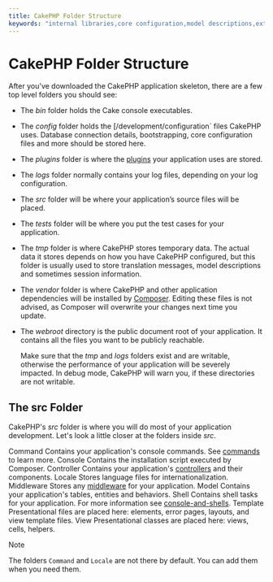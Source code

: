 ```yaml
---
title: CakePHP Folder Structure
keywords: "internal libraries,core configuration,model descriptions,external vendors,connection details,folder structure,party libraries,personal commitment,database connection,internationalization,configuration files,folders,application development,readme,lib,configured,logs,config,third party,cakephp"
---
```


# CakePHP Folder Structure

After you've downloaded the CakePHP application skeleton, there are a few top
level folders you should see:

- The *bin* folder holds the Cake console executables.
- The *config* folder holds the [/development/configuration` files
  CakePHP uses. Database connection details, bootstrapping, core configuration files
  and more should be stored here.
- The *plugins* folder is where the [plugins](../plugins.md) your application uses are stored.
- The *logs* folder normally contains your log files, depending on your log
  configuration.
- The *src* folder will be where your application’s source files will be placed.
- The *tests* folder will be where you put the test cases for your application.
- The *tmp* folder is where CakePHP stores temporary data. The actual data it
  stores depends on how you have CakePHP configured, but this folder
  is usually used to store translation messages, model descriptions and sometimes
  session information.
- The *vendor* folder is where CakePHP and other application dependencies will
  be installed by [Composer](https://getcomposer.org). Editing these files is not
  advised, as Composer will overwrite your changes next time you update.
- The *webroot* directory is the public document root of your application. It
  contains all the files you want to be publicly reachable.

  Make sure that the *tmp* and *logs* folders exist and are writable,
  otherwise the performance of your application will be severely
  impacted. In debug mode, CakePHP will warn you, if these directories are not
  writable.

## The src Folder

CakePHP's *src* folder is where you will do most of your application
development. Let's look a little closer at the folders inside
*src*.

Command
Contains your application's console commands. See
[commands](../console-and-shells/commands.md) to learn more.
Console
Contains the installation script executed by Composer.
Controller
Contains your application's [controllers](../controllers.md) and their components.
Locale
Stores language files for internationalization.
Middleware
Stores any [middleware](../controllers/middleware.md) for your application.
Model
Contains your application's tables, entities and behaviors.
Shell
Contains shell tasks for your application.
For more information see [console-and-shells](../console-and-shells.md).
Template
Presentational files are placed here: elements, error pages,
layouts, and view template files.
View
Presentational classes are placed here: views, cells, helpers.

> [!NOTE]
> The folders `Command` and `Locale` are not there by default.
> You can add them when you need them.
>